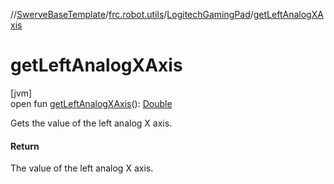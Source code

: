 //[SwerveBaseTemplate](../../../index.md)/[frc.robot.utils](../index.md)/[LogitechGamingPad](index.md)/[getLeftAnalogXAxis](get-left-analog-x-axis.md)

# getLeftAnalogXAxis

[jvm]\
open fun [getLeftAnalogXAxis](get-left-analog-x-axis.md)(): [Double](https://kotlinlang.org/api/latest/jvm/stdlib/kotlin/-double/index.html)

Gets the value of the left analog X axis.

#### Return

The value of the left analog X axis.
